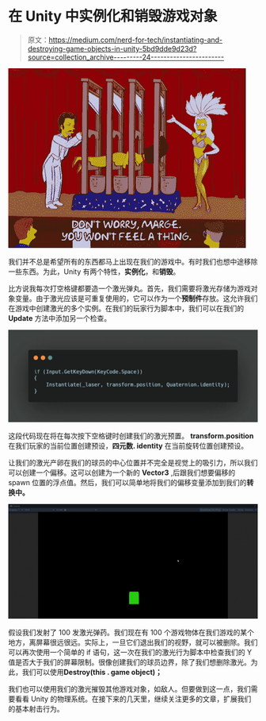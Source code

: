 # 在 Unity 中实例化和销毁游戏对象

> 原文：<https://medium.com/nerd-for-tech/instantiating-and-destroying-game-objects-in-unity-5bd9dde9d23d?source=collection_archive---------24----------------------->

![](img/40d011b0b3a1b377fddaf115b2aa8b8b.png)

我们并不总是希望所有的东西都马上出现在我们的游戏中。有时我们也想中途移除一些东西。为此，Unity 有两个特性，**实例化**，和**销毁**。

比方说我每次打空格键都要造一个激光弹丸。首先，我们需要将激光存储为游戏对象变量。由于激光应该是可重复使用的，它可以作为一个**预制件**存放。这允许我们在游戏中创建激光的多个实例。在我们的玩家行为脚本中，我们可以在我们的 **Update** 方法中添加另一个检查。

![](img/79bea069cb277a04c4a296ab381a2cfb.png)

这段代码现在将在每次按下空格键时创建我们的激光预置。 **transform.position** 在我们玩家的当前位置创建预设，**四元数. identity** 在当前旋转位置创建预设。

让我们的激光产卵在我们的球员的中心位置并不完全是视觉上的吸引力，所以我们可以创建一个偏移。这可以创建为一个新的 **Vector3** ,后跟我们想要偏移的 spawn 位置的浮点值。然后，我们可以简单地将我们的偏移变量添加到我们的**转换中。**

![](img/c284747598f419428679a9315b376a6f.png)

假设我们发射了 100 发激光弹药。我们现在有 100 个游戏物体在我们游戏的某个地方，离屏幕很远很远。实际上，一旦它们退出我们的视野，就可以被删除。我们可以再次使用一个简单的 if 语句，这一次在我们的激光行为脚本中检查我们的 Y 值是否大于我们的屏幕限制。很像创建我们的球员边界，除了我们想删除激光。为此，我们可以使用**Destroy(this . game object)；**

我们也可以使用我们的激光摧毁其他游戏对象，如敌人。但要做到这一点，我们需要看看 Unity 的物理系统。在接下来的几天里，继续关注更多的文章，扩展我们的基本射击行为。